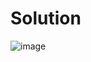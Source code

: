 # Solution

![image](https://github.com/user-attachments/assets/f3e7c976-4978-426f-a79a-f71fe60534ba)
